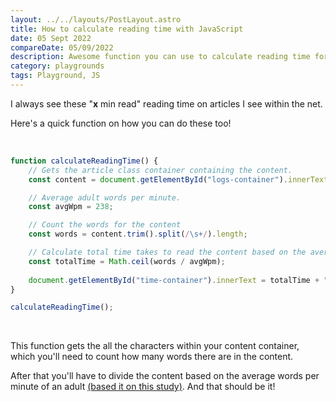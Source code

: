 ```yaml
---
layout: ../../layouts/PostLayout.astro
title: How to calculate reading time with JavaScript
date: 05 Sept 2022
compareDate: 05/09/2022
description: Awesome function you can use to calculate reading time for your blogs
category: playgrounds
tags: Playground, JS
---
```


I always see these "<strong>x</strong> min read" reading time on articles I see within the net. 

Here's a quick function on how you can do these too!

<br>

```js   
function calculateReadingTime() {
    // Gets the article class container containing the content.
    const content = document.getElementById("logs-container").innerText;

    // Average adult words per minute.
    const avgWpm = 238; 

    // Count the words for the content
    const words = content.trim().split(/\s+/).length;

    // Calculate total time takes to read the content based on the average words per minute of an adult.
    const totalTime = Math.ceil(words / avgWpm);
    
    document.getElementById("time-container").innerText = totalTime + " min read";
}

calculateReadingTime();
```
<br>

This function gets the all the characters within your content container, which you'll need to count how many words there are in the content. 

After that you'll have to divide the content based on the average words per minute of an adult [(based it on this study)](https://www.sciencedirect.com/science/article/abs/pii/S0749596X19300786#:~:text=Abstract,and%20260%20wpm%20for%20fiction.). And that should be it! 


